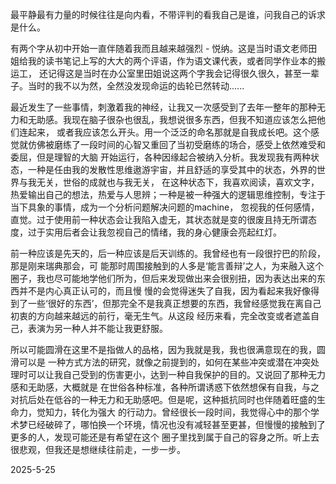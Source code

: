 最平静最有力量的时候往往是向内看，不带评判的看我自己是谁，问我自己的诉求是什么。

有两个字从初中开始一直伴随着我而且越来越强烈 - 悦纳。这是当时语文老师田姐给我的读书笔记上写的大大的两个评语，作为语文课代表，或者同学作业本的搬运工，
还记得这是当时在办公室里田姐说这两个字我会记得很久很久，甚至一辈子。当时的我不以为然，全然没发现命运的齿轮已然转动......

最近发生了一些事情，刺激着我的神经，让我又一次感受到了去年一整年的那种无力和无助感。我现在脑子很杂也很乱，我想说很多东西，但我不知道应该怎么把他们连起来，
或者我应该怎么开头。用一个泛泛的命名那就是自我成长吧。这个感觉就仿佛被磨练了一段时间的心智又重回了当初受磨练的场合，感受上依然难受和委屈，但是理智的大脑
开始运行，各种因缘起合被纳入分析。我发现我有两种状态，一种是任由我的发散性思维遨游宇宙，并且舒适的享受其中的状态，外界的世界与我无关，世俗的成就也与我无关，
在这种状态下，我喜欢阅读，喜欢文字，热爱输出自己的想法，热爱与人思辨；一种是被一种强大的逻辑思维控制，专注于当下具象的事情，成为一个分析问题解决问题的machine，
忽视我的任何感情，直觉。过于使用前一种状态会让我陷入虚无，其状态就是变的很废且持无所谓态度，过于实用后者会让我忽视自己的情绪，我的身心健康会亮起红灯。

前一种应该是先天的，后一种应该是后天训练的。我曾经也有一段很拧巴的阶段，那是刚来瑞典那会，可
能那时周围接触到的人多是‘能言善辩’之人，为来融入这个圈子，我也尽可能地学他们所为，但后来发现做出来会很别扭，因为表达出来的东西并不是内心真正认可的，而且慢
慢的会觉得迷失了自我，因为看起来我好像得到了一些‘很好的东西’，但那完全不是我真正想要的东西，我曾经感觉我在离自己初衷的方向越来越远的前行，毫无生气。从这段
经历来看，完全改变或者遮盖自己，表演为另一种人并不能让我更舒服。

所以可能圆滑在这里不是指做人的品格，因为我就是我，我也很满意现在的我，圆滑可以是
一种方式方法的研究，就像之前提到的，如何在某些冲突或潜在冲突处理时可以让我自己受到的伤害更小，达到一种自我保护的目的。又说回了那种无力感和无助感，大概就是
在世俗各种标准，各种所谓诱惑下依然想保有自我，与之对抗后处在低谷的一种无力和无助感吧。但是呢，这种抵抗同时也伴随着旺盛的生命力，觉知力，转化为强大
的行动力。曾经很长一段时间，我觉得心中的那个学术梦已经破碎了，哪怕换一个环境，情况也没有减轻甚至更甚，但慢慢的接触到了更多的人，发现可能还是有希望在这个
圈子里找到属于自己的容身之所。听上去很悲观，但我还是想继续往前走，一步一步。

2025-5-25
